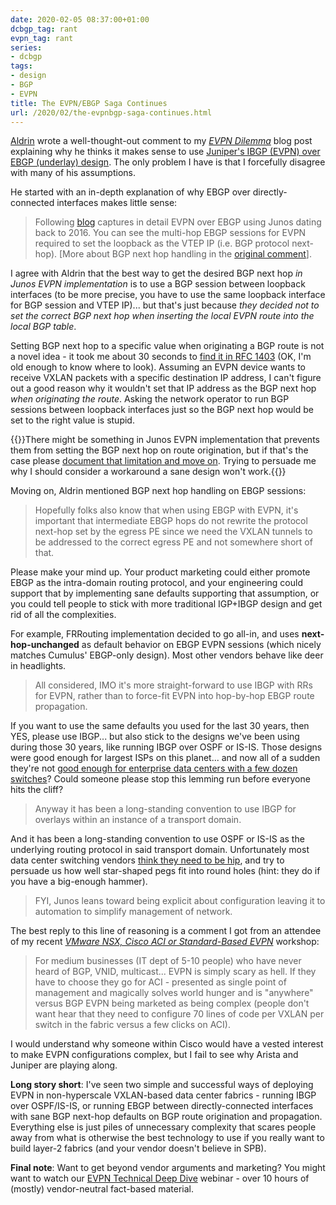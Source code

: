 ```yaml
---
date: 2020-02-05 08:37:00+01:00
dcbgp_tag: rant
evpn_tag: rant
series:
- dcbgp
tags:
- design
- BGP
- EVPN
title: The EVPN/EBGP Saga Continues
url: /2020/02/the-evpnbgp-saga-continues.html
---
```

[Aldrin](http://aldrinisaac.blogspot.com/) wrote a well-thought-out comment to my *[EVPN Dilemma](https://blog.ipspace.net/2019/11/the-evpn-dilemma.html)* blog post explaining why he thinks it makes sense to use [Juniper's IBGP (EVPN) over EBGP (underlay) design](https://www.ipspace.net/Data_Center_BGP/BGP_in_EVPN-Based_Data_Center_Fabrics#IBGP-Based_EVPN_on_Top_of_EBGP-Based_Fabric_Routing). The only problem I have is that I forcefully disagree with many of his assumptions.

He started with an in-depth explanation of why EBGP over directly-connected interfaces makes little sense:
<!--more-->
> Following [blog](https://blog.noc.grnet.gr/2016/09/28/lab-on-evpn-vxlan-on-juniper-qfx5100-switches-3/) captures in detail EVPN over EBGP using Junos dating back to 2016. You can see the multi-hop EBGP sessions for EVPN required to set the loopback as the VTEP IP (i.e. BGP protocol next-hop). \[More about BGP next hop handling in the [original comment](https://blog.ipspace.net/2019/11/the-evpn-dilemma.html?showComment=1575861244172#c3854070778949161857)\].

I agree with Aldrin that the best way to get the desired BGP next hop *in Junos EVPN implementation* is to use a BGP session between loopback interfaces (to be more precise, you have to use the same loopback interface for BGP session and VTEP IP)... but that's just because *they decided not to set the correct BGP next hop when inserting the local EVPN route into the local BGP table*.

Setting BGP next hop to a specific value when originating a BGP route is not a novel idea - it took me about 30 seconds to [find it in RFC 1403](https://tools.ietf.org/html/rfc1403#page-14) (OK, I'm old enough to know where to look). Assuming an EVPN device wants to receive VXLAN packets with a specific destination IP address, I can't figure out a good reason why it wouldn't set that IP address as the BGP next hop *when originating the route*. Asking the network operator to run BGP sessions between loopback interfaces just so the BGP next hop would be set to the right value is stupid.

{{<note>}}There might be something in Junos EVPN implementation that prevents them from setting the BGP next hop on route origination, but if that's the case please [document that limitation and move on](https://blog.ipspace.net/2019/04/dont-sugarcoat-challenges-you-have.html). Trying to persuade me why I should consider a workaround a sane design won't work.{{</note>}}

Moving on, Aldrin mentioned BGP next hop handling on EBGP sessions:

> Hopefully folks also know that when using EBGP with EVPN, it's important that intermediate EBGP hops do not rewrite the protocol next-hop set by the egress PE since we need the VXLAN tunnels to be addressed to the correct egress PE and not somewhere short of that.

Please make your mind up. Your product marketing could either promote EBGP as the intra-domain routing protocol, and your engineering could support that by implementing sane defaults supporting that assumption, or you could tell people to stick with more traditional IGP+IBGP design and get rid of all the complexities.

For example, FRRouting implementation decided to go all-in, and uses **next-hop-unchanged** as default behavior on EBGP EVPN sessions (which nicely matches Cumulus' EBGP-only design). Most other vendors behave like deer in headlights.

> All considered, IMO it's more straight-forward to use IBGP with RRs for EVPN, rather than to force-fit EVPN into hop-by-hop EBGP route propagation.

If you want to use the same defaults you used for the last 30 years, then YES, please use IBGP... but also stick to the designs we've been using during those 30 years, like running IBGP over OSPF or IS-IS. Those designs were good enough for largest ISPs on this planet... and now all of a sudden they're not [good enough for enterprise data centers with a few dozen switches](https://blog.ipspace.net/2017/11/bgp-as-better-igp-when-and-where.html)? Could someone please stop this lemming run before everyone hits the cliff?

> Anyway it has been a long-standing convention to use IBGP for overlays within an instance of a transport domain.

And it has been a long-standing convention to use OSPF or IS-IS as the underlying routing protocol in said transport domain. Unfortunately most data center switching vendors [think they need to be hip](https://blog.ipspace.net/2018/05/is-ospf-or-is-is-good-enough-for-my.html), and try to persuade us how well star-shaped pegs fit into round holes (hint: they do if you have a big-enough hammer).

> FYI, Junos leans toward being explicit about configuration leaving it to automation to simplify management of network.

The best reply to this line of reasoning is a comment I got from an attendee of my recent *[VMware NSX, Cisco ACI or Standard-Based EVPN](https://www.ipspace.net/VMware_NSX,_Cisco_ACI_or_Standard-Based_EVPN)* workshop:

> For medium businesses (IT dept of 5-10 people) who have never heard of BGP, VNID, multicast... EVPN is simply scary as hell. If they have to choose they go for ACI - presented as single point of management and magically solves world hunger and is "anywhere" versus BGP EVPN being marketed as being complex (people don't want hear that they need to configure 70 lines of code per VXLAN per switch in the fabric versus a few clicks on ACI).

I would understand why someone within Cisco would have a vested interest to make EVPN configurations complex, but I fail to see why Arista and Juniper are playing along.

**Long story short**: I've seen two simple and successful ways of deploying EVPN in non-hyperscale VXLAN-based data center fabrics - running IBGP over OSPF/IS-IS, or running EBGP between directly-connected interfaces with sane BGP next-hop defaults on BGP route origination and propagation. Everything else is just piles of unnecessary complexity that scares people away from what is otherwise the best technology to use if you really want to build layer-2 fabrics (and your vendor doesn't believe in SPB).

**Final note**: Want to get beyond vendor arguments and marketing? You might want to watch our [EVPN Technical Deep Dive](https://www.ipspace.net/EVPN_Technical_Deep_Dive) webinar - over 10 hours of (mostly) vendor-neutral fact-based material.

